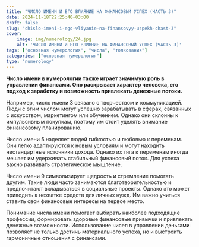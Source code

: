 ```yaml
---
title: "ЧИСЛО ИМЕНИ И ЕГО ВЛИЯНИЕ НА ФИНАНСОВЫЙ УСПЕХ (ЧАСТЬ 3)"
date: 2024-11-18T22:25:40+03:00
draft: false
slug: "chislo-imeni-i-ego-vliyanie-na-finansovyy-uspekh-chast-3"
cover:
    image: img/numerology/24.jpg
    alt: 'ЧИСЛО ИМЕНИ И ЕГО ВЛИЯНИЕ НА ФИНАНСОВЫЙ УСПЕХ (ЧАСТЬ 3)'
tags: ["основная нумерология", "числа", "толкования"]
categories: ["основная нумерология"]
type: "numerology"
---
```



**Число имени в нумерологии также играет значимую роль в управлении финансами. Оно раскрывает характер человека, его подход к заработку и возможность привлекать денежные потоки.**

Например, число имени 3 связано с творчеством и коммуникацией. Люди с этим числом могут успешно зарабатывать в сферах, связанных с искусством, маркетингом или обучением. Однако они склонны к импульсивным покупкам, поэтому им стоит уделять внимание финансовому планированию.

Число имени 5 наделяет людей гибкостью и любовью к переменам. Они легко адаптируются к новым условиям и могут находить нестандартные источники дохода. Однако их тяга к переменам иногда мешает им удерживать стабильный финансовый поток. Для успеха важно развивать стратегическое мышление.

Число имени 9 символизирует щедрость и стремление помогать другим. Такие люди часто занимаются благотворительностью и предпочитают вкладываться в социальные проекты. Однако это может приводить к нехватке средств для личных нужд. Им важно учиться ставить свои финансовые интересы на первое место.

Понимание числа имени помогает выбирать наиболее подходящие профессии, формировать здоровые финансовые привычки и привлекать денежные возможности. Использование чисел в управлении деньгами позволяет не только достичь материального успеха, но и выстроить гармоничные отношения с финансами.

